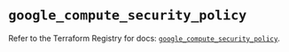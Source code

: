 # `google_compute_security_policy`

Refer to the Terraform Registry for docs: [`google_compute_security_policy`](https://registry.terraform.io/providers/hashicorp/google-beta/6.30.0/docs/resources/google_compute_security_policy).
